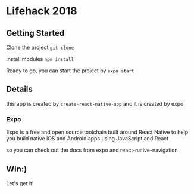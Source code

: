 # Lifehack 2018

## Getting Started

Clone the project
`git clone`

install modules
`npm install`

Ready to go, you can start the project by
`expo start`

## Details

this app is created by 
`create-react-native-app`
and it is created by expo

### Expo

Expo is a free and open source toolchain built around React Native to help you build native iOS and Android apps using JavaScript and React

so you can check out the docs from expo and react-native-navigation

## Win:)

Let's get it!